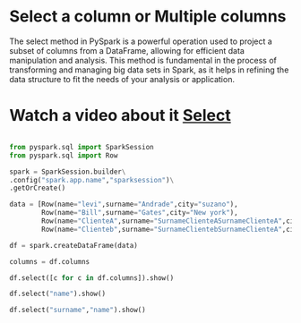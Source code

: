 # Select a column or Multiple columns
The select method in PySpark is a powerful operation used to project a subset of columns from a DataFrame, allowing for efficient data manipulation and analysis. This method is fundamental in the process of transforming and managing big data sets in Spark, as it helps in refining the data structure to fit the needs of your analysis or application.

# Watch a video about it [Select](https://www.youtube.com/watch?v=IP9ubD0YBaM)
```python

from pyspark.sql import SparkSession
from pyspark.sql import Row

spark = SparkSession.builder\
.config("spark.app.name","sparksession")\
.getOrCreate()

data = [Row(name="levi",surname="Andrade",city="suzano"),
        Row(name="Bill",surname="Gates",city="New york"),
        Row(name="ClienteA",surname="SurnameClienteASurnameClienteA",city="New york"),
        Row(name="Clienteb",surname="SurnameClientebSurnameClienteA",city="New york")]

df = spark.createDataFrame(data)

columns = df.columns

df.select([c for c in df.columns]).show()

df.select("name").show()

df.select("surname","name").show()


